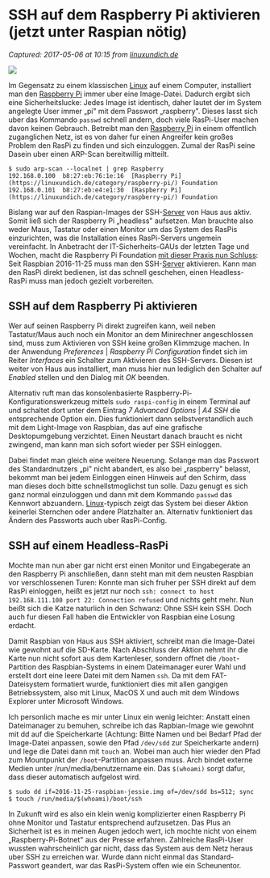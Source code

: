 # SSH auf dem Raspberry Pi aktivieren (jetzt unter Raspian nötig)

_Captured: 2017-05-06 at 10:15 from [linuxundich.de](https://linuxundich.de/raspberry-pi/ssh-auf-dem-raspberry-pi-aktivieren-jetzt-unter-raspian-noetig)_

![](https://linuxundich.de/wp-content/uploads/2016/11/SSH-Raspberry-Pi-aktivieren-1021x580.png)

Im Gegensatz zu einem klassischen [Linux](https://linuxundich.de/tag/linux/) auf einem Computer, installiert man den [Raspberry Pi](https://linuxundich.de/go/rpi) immer uber eine Image-Datei. Dadurch ergibt sich eine Sicherheitslucke: Jedes Image ist identisch, daher lautet der im System angelegte User immer „pi" mit dem Passwort „raspberry". Dieses lasst sich uber das Kommando `passwd` schnell andern, doch viele RasPi-User machen davon keinen Gebrauch. Betreibt man den [Raspberry Pi](https://linuxundich.de/go/rpi) in einem offentlich zuganglichen Netz, ist es von daher fur einen Angreifer kein großes Problem den RasPi zu finden und sich einzuloggen. Zumal der RasPi seine Dasein uber einen ARP-Scan bereitwillig mitteilt.
    
    
    $ sudo arp-scan --localnet | grep Raspberry
    192.168.0.100  b8:27:eb:76:1e:16  [Raspberry Pi](https://linuxundich.de/category/raspberry-pi/) Foundation
    192.168.0.101  b8:27:eb:e4:e1:30  [Raspberry Pi](https://linuxundich.de/category/raspberry-pi/) Foundation

Bislang war auf den Raspian-Images der SSH-[Server](https://linuxundich.de/tag/server/) von Haus aus aktiv. Somit ließ sich der Raspberry Pi „headless" aufsetzen. Man brauchte also weder Maus, Tastatur oder einen Monitor um das System des RasPis einzurichten, was die Installation eines RasPi-Servers ungemein vereinfacht. In Anbetracht der IT-Sicherheits-GAUs der letzten Tage und Wochen, macht die Raspberry Pi Foundation [mit dieser Praxis nun Schluss](https://www.raspberrypi.org/blog/a-security-update-for-raspbian-pixel/): Seit Raspbian 2016-11-25 muss man den SSH-[Server](https://linuxundich.de/tag/server/) aktivieren. Kann man den RasPi direkt bedienen, ist das schnell geschehen, einen Headless-RasPi muss man jedoch gezielt vorbereiten.

## SSH auf dem Raspberry Pi aktivieren

Wer auf seinen Raspberry Pi direkt zugreifen kann, weil neben Tastatur/Maus auch noch ein Monitor an dem Minirechner angeschlossen sind, muss zum Aktivieren von SSH keine großen Klimmzuge machen. In der Anwendung _Preferences_ | _Raspberry Pi Configuration_ findet sich im Reiter _Interfaces_ ein Schalter zum Aktivieren des SSH-Servers. Diesen ist weiter von Haus aus installiert, man muss hier nun lediglich den Schalter auf _Enabled_ stellen und den Dialog mit _OK_ beenden.

Alternativ ruft man das konsolenbasierte Raspberry-Pi-Konfigurationswerkzeug mittels `sudo raspi-config` in einem Terminal auf und schaltet dort unter dem Eintrag _7 Advanced Options_ | _A4 SSH_ die entsprechende Option ein. Dies funktioniert dann selbstverstandlich auch mit dem Light-Image von Raspbian, das auf eine grafische Desktopumgebung verzichtet. Einen Neustart danach braucht es nicht zwingend, man kann man sich sofort wieder per SSH einloggen.

Dabei findet man gleich eine weitere Neuerung. Solange man das Passwort des Standardnutzers „pi" nicht abandert, es also bei „raspberry" belasst, bekommt man bei jedem Einloggen einen Hinweis auf den Schirm, dass man dieses doch bitte schnellstmoglichst tun solle. Dazu genugt es sich ganz normal einzuloggen und dann mit dem Kommando `passwd` das Kennwort abzuandern. [Linux](https://linuxundich.de/tag/linux/)-typisch zeigt das System bei dieser Aktion keinerlei Sternchen oder andere Platzhalter an. Alternativ funktioniert das Ändern des Passworts auch uber RasPi-Config.

## SSH auf einem Headless-RasPi

Mochte man nun aber gar nicht erst einen Monitor und Eingabegerate an den Raspberry Pi anschließen, dann steht man mit dem neusten Raspbian vor verschlossenen Turen: Konnte man sich fruher per SSH direkt auf dem RasPi einloggen, heißt es jetzt nur noch `ssh: connect to host 192.168.111.100 port 22: Connection refused` und nichts geht mehr. Nun beißt sich die Katze naturlich in den Schwanz: Ohne SSH kein SSH. Doch auch fur diesen Fall haben die Entwickler von Raspbian eine Losung erdacht.

Damit Raspbian von Haus aus SSH aktiviert, schreibt man die Image-Datei wie gewohnt auf die SD-Karte. Nach Abschluss der Aktion nehmt ihr die Karte nun nicht sofort aus dem Kartenleser, sondern offnet die `/boot`-Partition des Raspbian-Systems in einem Dateimanager eurer Wahl und erstellt dort eine leere Datei mit dem Namen `ssh`. Da mit dem FAT-Dateisystem formatiert wurde, funktioniert dies mit allen gangigen Betriebssystem, also mit Linux, MacOS X und auch mit dem Windows Explorer unter Microsoft Windows.

Ich personlich mache es mir unter Linux ein wenig leichter: Anstatt einen Dateimanager zu bemuhen, schreibe ich das Rapbian-Image wie gewohnt mit dd auf die Speicherkarte (Achtung: Bitte Namen und bei Bedarf Pfad der Image-Datei anpassen, sowie den Pfad `/dev/sdd` zur Speicherkarte andern) und lege die Datei dann mit `touch` an. Wobei man auch hier wieder den Pfad zum Mountpunkt der `/boot`-Partition anpassen muss. Arch bindet externe Medien unter /run/media/benutzername ein. Das `$(whoami)` sorgt dafur, dass dieser automatisch aufgelost wird.
    
    
    $ sudo dd if=2016-11-25-raspbian-jessie.img of=/dev/sdd bs=512; sync
    $ touch /run/media/$(whoami)/boot/ssh

In Zukunft wird es also ein klein wenig komplizierter einen Raspberry Pi ohne Monitor und Tastatur entsprechend aufzusetzen. Das Plus an Sicherheit ist es in meinen Augen jedoch wert, ich mochte nicht von einem „Raspberry-Pi-Botnet" aus der Presse erfahren. Zahlreiche RasPi-User wussten wahrscheinlich gar nicht, dass das System aus dem Netz heraus uber SSH zu erreichen war. Wurde dann nicht einmal das Standard-Passwort geandert, war das RasPi-System offen wie ein Scheunentor.
